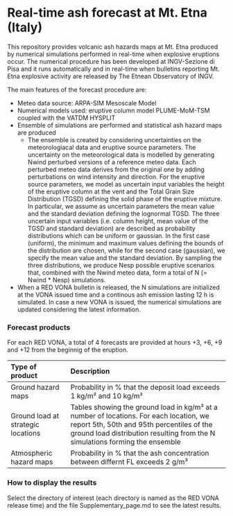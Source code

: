 # Real-time ash forecast at Mt. Etna (Italy)

This repository provides volcanic ash hazards maps at Mt. Etna produced by numerical simulations performed in real-time when explosive eruptions occur. The numerical procedure has been developed at INGV-Sezione di Pisa and it runs automatically and in real-time when bulletins reporting Mt. Etna explosive activity are released by The Etnean Observatory of INGV.

The main features of the forecast procedure are:

* Meteo data source: ARPA-SIM Mesoscale Model
* Numerical models used: eruptive column model PLUME-MoM-TSM coupled with the VATDM HYSPLIT
* Ensemble of simulations are performed and statistical ash hazard maps are produced
    * The ensemble is created by considering uncertainties on the meteorologiacal data and eruptive source parameters. The uncertainty on the meteorological data is modelled by generating Nwind perturbed versions of a reference meteo data. Each perturbed meteo data derives from the original one by adding perturbations on wind intensity and direction. For the eruptive source parameters, we model as uncertain input variables the height of the eruptive column at the vent and the Total Grain Size Distribution (TGSD) defining the solid phase of the eruptive mixture. In particular, we assume as uncertain parameters the mean value and the standard deviation defining the lognormal TGSD. The three uncertain input variables (i.e. column height, mean value of the TGSD and standard deviation) are described as probability distributions which can be uniform or gaussian. In the first case (uniform), the minimum and maximum values defining the bounds of the distribution are chosen, while for the second case (gaussian), we specify the mean value and the standard deviation. By sampling the three distributions, we produce Nesp possible eruptive scenarios that, combined with the Nwind meteo data, form a total of N (= Nwind * Nesp) simulations.
* When a RED VONA bulletin is released, the N simulations are initialized at the VONA issued time and a continous ash emission lasting 12 h is simulated. In case a new VONA is issued, the numerical simulations are updated considering the latest information.

### Forecast products

For each RED VONA, a total of 4 forecasts are provided at hours +3, +6, +9 and +12 from the beginnig of the eruption.

|Type of product|Description|
| :--- | :--- |
|Ground hazard maps|Probability in % that the deposit load exceeds 1 kg/m² and 10 kg/m²|
|Ground load at strategic locations|Tables showing the ground load in kg/m² at a number of locations. For each location, we report 5th, 50th and 95th percentiles of the ground load distribution resulting from the N simulations forming the ensemble|
|Atmospheric hazard maps|Probability in % that the ash concentration between differnt FL exceeds 2 g/m³|

### How to display the results

Select the directory of interest (each directory is named as the RED VONA release time) and the file Supplementary_page.md to see the latest results.




